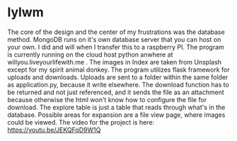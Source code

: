 # lylwm

The core of the design and the center of my frustrations was the database method. MongoDB runs on it's own database server that you can host on your own. I did and will when I transfer this to a raspberry PI. The program is currently running on the cloud host python anwhere at willyou.liveyourlifewith.me . The images in Index are taken from Unsplash except for my spirit animal donkey. The program utilizes flask framework for uploads and downloads. Uploads are sent to a folder within the same folder as application.py, because it write elsewhere. The download function has to be returned and not just referenced, and it sends the file as an attachment because otherwise the html won't know how to configure the file for download. The explore table is just a table that reads through what's in the database. Possible areas for expansion are a file view page, where images could be viewed. The video for the project is here: https://youtu.be/JEKQFqD9W1Q